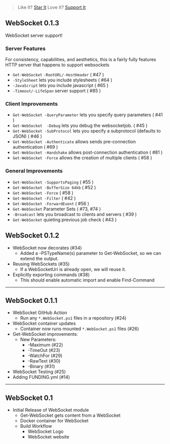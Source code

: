 > Like It? [Star It](https://github.com/PowerShellWeb/WebSocket)
> Love It? [Support It](https://github.com/sponsors/StartAutomating)

## WebSocket 0.1.3

WebSocket server support!

### Server Features

For consistency, capabilities, and aesthetics,
this is a fairly fully features HTTP server that happens to support websockets

* `Get-WebSocket` `-RootURL/-HostHeader` ( #47 )
* `-StyleSheet` lets you include stylesheets ( #64 )
* `-JavaScript` lets you include javascript ( #65 )
* `-Timeout/-LifeSpan` server support ( #85 )

### Client Improvements

* `Get-WebSocket -QueryParameter` lets you specify query parameters ( #41 ) 
* `Get-WebSocket  -Debug` lets you debug the websocketjob. ( #45 )
* `Get-WebSocket -SubProtocol` lets you specify a subprotocol (defaults to JSON) ( #46 )
* `Get-WebSocket -Authenticate` allows sends pre-connection authentication ( #69 )
* `Get-WebSocket -Handshake` allows post-connection authentication ( #81 )
* `Get-WebSocket -Force` allows the creation of multiple clients ( #58 )


### General Improvements

* `Get-WebSocket -SupportsPaging` ( #55 )
* `Get-WebSocket -BufferSize 64kb` ( #52 )
* `Get-WebSocket -Force` ( #58 )
* `Get-WebSocket -Filter` ( #42 )
* `Get-WebSocket -ForwardEvent` ( #56 )
* `Get-WebSocket` Parameter Sets ( #73, #74 )
* `-Broadcast` lets you broadcast to clients and servers ( #39 )
* `Get-WebSocket` quieting previous job check ( #43 )

## WebSocket 0.1.2

* WebSocket now decorates (#34)
  * Added a -PSTypeName(s) parameter to Get-WebSocket, so we can extend the output.
* Reusing WebSockets (#35)
  * If a WebSocketUri is already open, we will reuse it.
* Explicitly exporting commands (#38)
  * This should enable automatic import and enable Find-Command

---

## WebSocket 0.1.1

* WebSocket GitHub Action
  * Run any `*.WebSocket.ps1` files in a repository (#24)
* WebSocket container updates
  * Container now runs mounted `*.WebSocket.ps1` files (#26)
* Get-WebSocket improvements:
  * New Parameters:
    * -Maximum (#22)
    * -TimeOut (#23)
    * -WatchFor (#29)
    * -RawText (#30)
    * -Binary (#31)
* WebSocket Testing (#25)
* Adding FUNDING.yml (#14)

---
  
## WebSocket 0.1

* Initial Release of WebSocket module
  * Get-WebSocket gets content from a WebSocket
  * Docker container for WebSocket
  * Build Workflow
    * WebSocket Logo
    * WebSocket website